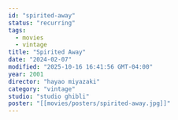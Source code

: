 ```yaml
---
id: "spirited-away"
status: "recurring"
tags:
  - movies
  - vintage
title: "Spirited Away"
date: "2024-02-07"
modified: "2025-10-16 16:41:56 GMT-04:00"
year: 2001
director: "hayao miyazaki"
category: "vintage"
studio: "studio ghibli"
poster: "[[movies/posters/spirited-away.jpg]]"
---
```

